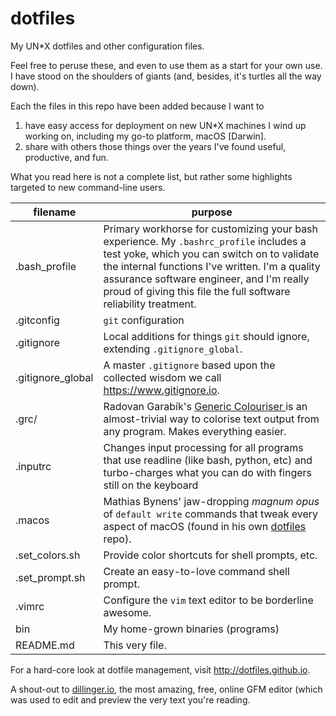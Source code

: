 # dotfiles

My UN*X dotfiles and other configuration files.

Feel free to peruse these, and even to use them as a start for your own use. I have stood on the shoulders of giants (and, besides, it's turtles all the way down).

Each the files in this repo have been added because I want to
1. have easy access for deployment on new UN*X machines I wind up working on, including my go-to platform, macOS [Darwin].
2. share with others those things over the years I've found useful, productive, and fun.

What you read here is not a complete list, but rather some highlights targeted to new command-line users.

| filename        | purpose |
| ------------- |------------- |
| .bash_profile   | Primary workhorse for customizing your bash experience. My `.bashrc_profile` includes a test yoke, which you can switch on to validate the internal functions I've written. I'm a quality assurance software engineer, and I'm really proud of giving this file the full software reliability treatment. |
| .gitconfig | `git` configuration |
| .gitignore | Local additions for things `git` should ignore, extending `.gitignore_global`. |
| .gitignore_global	| A master `.gitignore` based upon the collected wisdom we call <https://www.gitignore.io>. |
| .grc/ | Radovan Garabík's [Generic Colouriser ](http://kassiopeia.juls.savba.sk/~garabik/software/grc.html) is an almost-trivial way to colorise text output from any program. Makes everything easier. |
| .inputrc     | Changes input processing for all programs that use readline (like bash, python, etc) and turbo-charges what you can do with fingers still on the keyboard |
| .macos | Mathias Bynens' jaw-dropping _magnum opus_ of `default write` commands that tweak every aspect of macOS (found in his own [dotfiles](https://github.com/mathiasbynens/dotfiles/blob/master/.macos) repo). |
| .set_colors.sh | Provide color shortcuts for shell prompts, etc. |
| .set_prompt.sh | Create an easy-to-love command shell prompt. |
| .vimrc | Configure the `vim` text editor to be borderline awesome. |
| bin | My home-grown binaries (programs)
| README.md	| This very file. |

For a hard-core look at dotfile management, visit <http://dotfiles.github.io>.

A shout-out to  [dillinger.io](http://dillinger.io/), the most amazing, free, online GFM editor (which was used to edit and preview the very text you're reading.